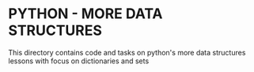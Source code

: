# PYTHON - MORE DATA STRUCTURES
This directory contains code and tasks on python's more data structures
lessons with focus on dictionaries and sets
